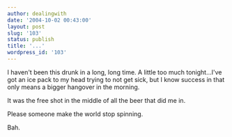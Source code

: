 ```yaml
---
author: dealingwith
date: '2004-10-02 00:43:00'
layout: post
slug: '103'
status: publish
title: '...'
wordpress_id: '103'
---
```


I haven't been this drunk in a long, long time. A little too much
tonight...I've got an ice pack to my head trying to not get sick, but I know
success in that only means a bigger hangover in the morning.

It was the free shot in the middle of all the beer that did me in.

Please someone make the world stop spinning.

Bah.

